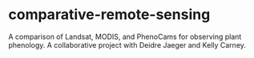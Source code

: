 # comparative-remote-sensing

A comparison of Landsat, MODIS, and PhenoCams for observing plant phenology. A collaborative project with Deidre Jaeger and Kelly Carney.
